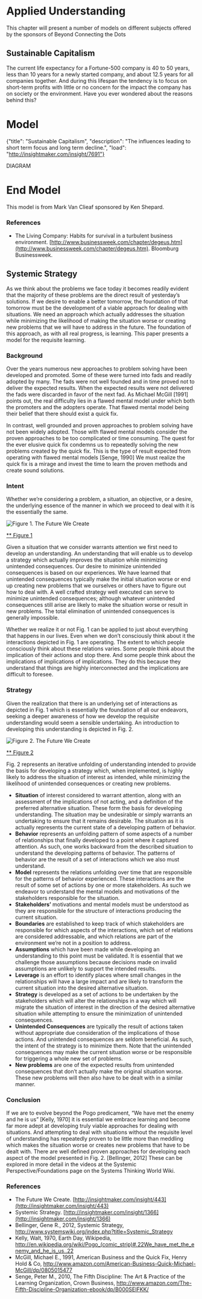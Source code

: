 # Applied Understanding

This chapter will present a number of models on different subjects offered by the sponsors of Beyond Connecting the Dots

## Sustainable Capitalism ##

The current life expectancy for a Fortune-500 company is 40 to 50 years, less than 10 years for a newly started company, and about 12.5 years for all companies together. And during this lifespan the tendency is to focus on short-term profits with little or no concern for the impact the company has on society or the environment. Have you ever wondered about the reasons behind this?

# Model

{"title": "Sustainable Capitalism", "description": "The influences leading to short term focus and long term decline.", "load": "http://insightmaker.com/insight/7691"}

DIAGRAM

# End Model

This model is from Mark Van Clieaf sponsored by Ken Shepard.

### References ###

- The Living Company: Habits for survival in a turbulent business environment. [http://www.businessweek.com/chapter/degeus.htm](http://www.businessweek.com/chapter/degeus.htm). Bloomburg Businessweek.

## Systemic Strategy ##

As we think about the problems we face today it becomes readily evident that the majority of these problems are the direct result of yesterday’s solutions. If we desire to enable a better tomorrow, the foundation of that tomorrow must be the development of a viable approach for dealing with situations. We need an approach which actually addresses the situation while minimizing the likelihood of making the situation worse or creating new problems that we will have to address in the future. The foundation of this approach, as with all real progress, is learning. This paper presents a model for the requisite learning.

### Background ###

Over the years numerous new approaches to problem solving have been developed and promoted. Some of these were turned into fads and readily adopted by many. The fads were not well founded and in time proved not to deliver the expected results. When the expected results were not delivered the fads were discarded in favor of the next fad. As Michael McGill [1991] points out, the real difficulty lies in a flawed mental model under which both the promoters and the adopters operate. That flawed mental model being their belief that there should exist a quick fix.

In contrast, well grounded and proven approaches to problem solving have not been widely adopted. Those with flawed mental models consider the proven approaches to be too complicated or time consuming. The quest for the ever elusive quick fix condemns us to repeatedly solving the new problems created by the quick fix. This is the type of result expected from operating with flawed mental models [Senge, 1990] We must realize the quick fix is a mirage and invest the time to learn the proven methods and create sound solutions.

### Intent ###

Whether we’re considering a problem, a situation, an objective, or a desire, the underlying essence of the manner in which we proceed to deal with it is the essentially the same.

![Figure 1. The Future We Create](ap-im-443.png)

[** Figure 1](http://insightmaker.com/insight/443)

Given a situation that we consider warrants attention we first need to develop an understanding. An understanding that will enable us to develop a strategy which actually improves the situation while minimizing unintended consequences. Our desire to minimize unintended consequences is based on our experiences. We have learned that unintended consequences typically make the initial situation worse or end up creating new problems that we ourselves or others have to figure out how to deal with. A well crafted strategy well executed can serve to minimize unintended consequences; although whatever unintended consequences still arise are likely to make the situation worse or result in new problems. The total elimination of unintended consequences is generally impossible.

Whether we realize it or not Fig. 1 can be applied to just about everything that happens in our lives. Even when we don’t consciously think about it the interactions depicted in Fig. 1 are operating. The extent to which people consciously think about these relations varies. Some people think about the implication of their actions and stop there. And some people think about the implications of implications of implications. They do this because they understand that things are highly interconnected and the implications are difficult to foresee.

### Strategy ###

Given the realization that there is an underlying set of interactions as depicted in Fig. 1 which is essentially the foundation of all our endeavors, seeking a deeper awareness of how we develop the requisite understanding would seem a sensible undertaking. An introduction to developing this understanding is depicted in Fig. 2.

![Figure 2. The Future We Create](ap-im-1366.png)

[** Figure 2](http://insightmaker.com/insight/1366)

Fig. 2 represents an iterative unfolding of understanding intended to provide the basis for developing a strategy which, when implemented, is highly likely to address the situation of interest as intended, while minimizing the likelihood of unintended consequences or creating new problems.

- **Situation** of interest considered to warrant attention, along with an assessment of the implications of not acting, and a definition of the preferred alternative situation. These form the basis for developing understanding. The situation may be undesirable or simply warrants an undertaking to ensure that it remains desirable. The situation as it is actually represents the current state of a developing pattern of behavior.
- **Behavior** represents an unfolding pattern of some aspects of a number of relationships that finally developed to a point where it captured attention. As such, one works backward from the described situation to understand the developing patterns of behavior. The patterns of behavior are the result of a set of interactions which we also must understand.
- **Model** represents the relations unfolding over time that are responsible for the patterns of behavior experienced. These interactions are the result of some set of actions by one or more stakeholders. As such we endeavor to understand the mental models and motivations of the stakeholders responsible for the situation.
- **Stakeholders’** motivations and mental models must be understood as they are responsible for the structure of interactions producing the current situation.
- **Boundaries** are established to keep track of which stakeholders are responsible for which aspects of the interactions, which set of relations are considered addressable, and which relations are part of the environment we’re not in a position to address.
- **Assumptions** which have been made while developing an understanding to this point must be validated. It is essential that we challenge those assumptions because decisions made on invalid assumptions are unlikely to support the intended results.
- **Leverage** is an effort to identify places where small changes in the relationships will have a large impact and are likely to transform the current situation into the desired alternative situation.
- **Strategy** is developed as a set of actions to be undertaken by the stakeholders which will alter the relationships in a way which will migrate the situation of interest in the direction of the desired alternative situation while attempting to ensure the minimization of unintended consequences.
- **Unintended Consequences** are typically the result of actions taken without appropriate due consideration of the implications of those actions. And unintended consequences are seldom beneficial. As such, the intent of the strategy is to minimize them. Note that the unintended consequences may make the current situation worse or be responsible for triggering a whole new set of problems.
- **New problems** are one of the expected results from unintended consequences that don’t actually make the original situation worse. These new problems will then also have to be dealt with in a similar manner.

### Conclusion ###

If we are to evolve beyond the Pogo predicament, “We have met the enemy and he is us” [Kelly, 1970] it is essential we embrace learning and become far more adept at developing truly viable approaches for dealing with situations. And attempting to deal with situations without the requisite level of understanding has repeatedly proven to be little more than meddling which makes the situation worse or creates new problems that have to be dealt with. There are well defined proven approaches for developing each aspect of the model presented in Fig. 2. [Bellinger, 2012] These can be explored in more detail in the videos at the Systemic Perspective/Foundations page on the Systems Thinking World Wiki.

### References ###

- The Future We Create. [http://insightmaker.com/insight/443](http://insightmaker.com/insight/443)
- Systemic Strategy. [http://insightmaker.com/insight/1366](http://insightmaker.com/insight/1366)
- Bellinger, Gene R., 2012, Systemic Strategy, http://www.systemswiki.org/index.php?title=Systemic_Strategy
- Kelly, Walt, 1970, Earth Day, Wikipedia, http://en.wikipedia.org/wiki/Pogo_(comic_strip)#.22We_have_met_the_enemy_and_he_is_us..22
- McGill, Michael E., 1991, American Business and the Quick Fix, Henry Hold & Co, http://www.amazon.com/American-Business-Quick-Michael-McGill/dp/0805015477
- Senge, Peter M., 2010, The Fifth Discipline: The Art & Practice of the Learning Organization, Crown Business, http://www.amazon.com/The-Fifth-Discipline-Organization-ebook/dp/B000SEIFKK/
